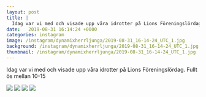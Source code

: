 ```yaml
---
layout: post
title: |
  Idag var vi med och visade upp våra idrotter på Lions Föreningslördag
date:   2019-08-31 16:14:24 +0000
categories: instagram
image: /instagram/dynamixherrljunga/2019-08-31_16-14-24_UTC_1.jpg
background: /instagram/dynamixherrljunga/2019-08-31_16-14-24_UTC_1.jpg
thumbnail: /instagram/dynamixherrljunga/2019-08-31_16-14-24_UTC_1.jpg
---
```

Idag var vi med och visade upp våra idrotter på Lions Föreningslördag. Fullt ös mellan 10-15



<img src='/www-dynamix-herrljunga/instagram/dynamixherrljunga/2019-08-31_16-14-24_UTC_1.jpg' class='img-fluid' />


<img src='/www-dynamix-herrljunga/instagram/dynamixherrljunga/2019-08-31_16-14-24_UTC_2.jpg' class='img-fluid' />


<img src='/www-dynamix-herrljunga/instagram/dynamixherrljunga/2019-08-31_16-14-24_UTC_3.jpg' class='img-fluid' />


<img src='/www-dynamix-herrljunga/instagram/dynamixherrljunga/2019-08-31_16-14-24_UTC_4.jpg' class='img-fluid' />
